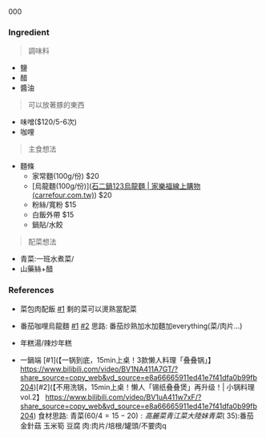 000
### Ingredient

>調味料

- 鹽
- 醋
- 醬油

>可以放著豚的東西

- 味噌($120/5-6次)
- 咖哩

>主食想法

- 麵條
	- 家常麵(100g/份) $20
	- [烏龍麵(100g/份)]([石二鍋123烏龍麵 | 家樂福線上購物 (carrefour.com.tw)](https://online.carrefour.com.tw/zh/%E7%9F%B3%E4%BA%8C%E9%8D%8B/1522205600101.html)) $20
	- 粉絲/寬粉 $15
	- 白飯外帶 $15
	- 鍋貼/水餃

>配菜想法

- 青菜:一班水煮菜/
- 山藥絲+醋


### References

- 菜包肉配飯 [#1](https://www.bilibili.com/video/BV1hk4y1M7Rt?t=285.8)
剩的菜可以燙熟當配菜

- 番茄咖哩烏龍麵  [#1](https://www.bilibili.com/video/BV1Pa41157kJ/?share_source=copy_web&vd_source=e8a66665911ed41e7f41dfa0b99fb204) [#2](https://www.bilibili.com/video/BV16D4y1F7NP/?share_source=copy_web&vd_source=e8a66665911ed41e7f41dfa0b99fb204)
思路: 番茄炒熟加水加麵加everything(菜/肉片...)

- 年糕湯/辣炒年糕

- 一鍋端 [#1](【一锅到底，15min上桌！3款懒人料理「叠叠锅」】 https://www.bilibili.com/video/BV1NA411A7GT/?share_source=copy_web&vd_source=e8a66665911ed41e7f41dfa0b99fb204)[#2](【不用洗锅，15min上桌！懒人「锡纸叠叠煲」再升级！| 小锅料理vol.2】 https://www.bilibili.com/video/BV1uA411w7xF/?share_source=copy_web&vd_source=e8a66665911ed41e7f41dfa0b99fb204)
食材思路: 
青菜($60/4=15-20):高麗菜 青江菜 大陸妹
青菜($ 35):番茄 金針菇 玉米筍 豆腐
肉:肉片/培根/罐頭/不要肉q

